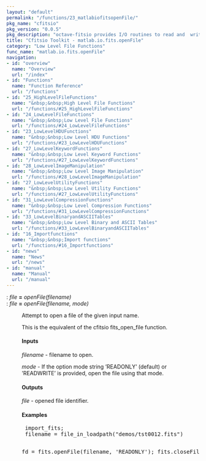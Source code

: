 ```yaml
---
layout: "default"
permalink: "/functions/23_matlabiofitsopenFile/"
pkg_name: "cfitsio"
pkg_version: "0.0.5"
pkg_description: "octave-fitsio provides I/O routines to read and  write FITS (Flexible Image Transport System) files."
title: "Cfitsio Toolkit - matlab.io.fits.openFile"
category: "Low Level File Functions"
func_name: "matlab.io.fits.openFile"
navigation:
- id: "overview"
  name: "Overview"
  url: "/index"
- id: "Functions"
  name: "Function Reference"
  url: "/functions"
- id: "25_HighLevelFileFunctions"
  name: "&nbsp;&nbsp;High Level File Functions"
  url: "/functions/#25_HighLevelFileFunctions"
- id: "24_LowLevelFileFunctions"
  name: "&nbsp;&nbsp;Low Level File Functions"
  url: "/functions/#24_LowLevelFileFunctions"
- id: "23_LowLevelHDUFunctions"
  name: "&nbsp;&nbsp;Low Level HDU Functions"
  url: "/functions/#23_LowLevelHDUFunctions"
- id: "27_LowLevelKeywordFunctions"
  name: "&nbsp;&nbsp;Low Level Keyword Functions"
  url: "/functions/#27_LowLevelKeywordFunctions"
- id: "28_LowLevelImageManipulation"
  name: "&nbsp;&nbsp;Low Level Image Manipulation"
  url: "/functions/#28_LowLevelImageManipulation"
- id: "27_LowLevelUtilityFunctions"
  name: "&nbsp;&nbsp;Low Level Utility Functions"
  url: "/functions/#27_LowLevelUtilityFunctions"
- id: "31_LowLevelCompressionFunctions"
  name: "&nbsp;&nbsp;Low Level Compression Functions"
  url: "/functions/#31_LowLevelCompressionFunctions"
- id: "33_LowLevelBinaryandASCIITables"
  name: "&nbsp;&nbsp;Low Level Binary and ASCII Tables"
  url: "/functions/#33_LowLevelBinaryandASCIITables"
- id: "16_Importfunctions"
  name: "&nbsp;&nbsp;Import functions"
  url: "/functions/#16_Importfunctions"
- id: "news"
  name: "News"
  url: "/news"
- id: "manual"
  name: "Manual"
  url: "/manual"
---
```

<dl class="def">
<dt id="index-_003d"><span class="category">: </span><span><em><var>file</var></em> <strong>=</strong> <em>openFile(<var>filename</var>)</em><a href='#index-_003d' class='copiable-anchor'></a></span></dt>
<dt id="index-_003d-1"><span class="category">: </span><span><em><var>file</var></em> <strong>=</strong> <em>openFile(<var>filename</var>, <var>mode</var>)</em><a href='#index-_003d-1' class='copiable-anchor'></a></span></dt>
<dd><p>Attempt to open a file of the given input name.
</p> 
<p>This is the equivalent of the cfitsio fits_open_file function.
</p>
<span id="Inputs"></span><h4 class="subsubheading">Inputs</h4>
<p><var>filename</var> - filename to open.
</p>
<p><var>mode</var> - If the option mode string &rsquo;READONLY&rsquo; (default) or &rsquo;READWRITE&rsquo; is provided,
 open the file using that mode.
</p>
<span id="Outputs"></span><h4 class="subsubheading">Outputs</h4>
<p><var>file</var> - opened file identifier.
</p>
<span id="Examples"></span><h4 class="subsubheading">Examples</h4>
<div class="example">
<pre class="example"> import_fits;
 filename = file_in_loadpath(&quot;demos/tst0012.fits&quot;)

 fd = fits.openFile(filename, 'READONLY');
 fits.closeFile(fd);
 </pre></div>

</dd></dl>